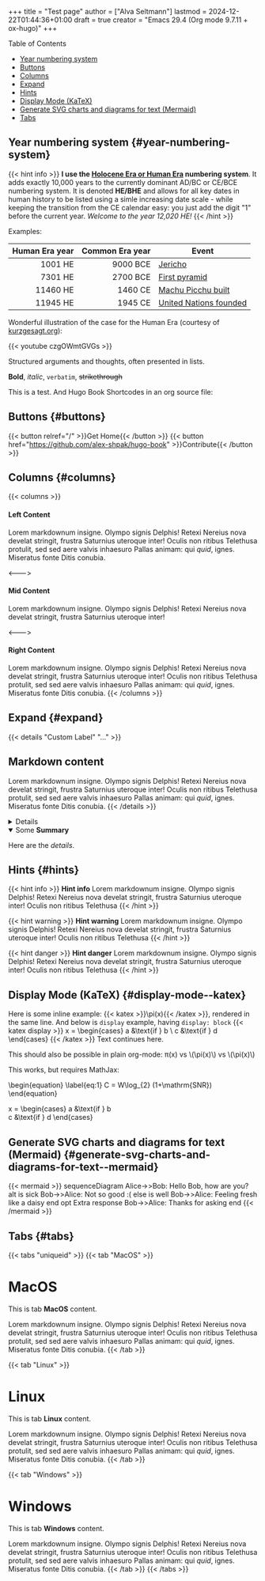 +++
title = "Test page"
author = ["Alva Seltmann"]
lastmod = 2024-12-22T01:44:36+01:00
draft = true
creator = "Emacs 29.4 (Org mode 9.7.11 + ox-hugo)"
+++

<div class="ox-hugo-toc toc">

<div class="heading">Table of Contents</div>

- [Year numbering system](#year-numbering-system)
- [Buttons](#buttons)
- [Columns](#columns)
- [Expand](#expand)
- [Hints](#hints)
- [Display Mode (KaTeX)](#display-mode--katex)
- [Generate SVG charts and diagrams for text (Mermaid)](#generate-svg-charts-and-diagrams-for-text--mermaid)
- [Tabs](#tabs)

</div>
<!--endtoc-->


## Year numbering system {#year-numbering-system}

{{< hint info >}}
**I use the [Holocene Era or Human Era](https://en.wikipedia.org/wiki/Holocene_calendar) numbering system**. It adds exactly 10,000 years to the currently dominant AD/BC or CE/BCE numbering system. It is denoted **HE/BHE** and allows for all key dates in human history to be listed using a simle increasing date scale - while keeping the transition from the CE calendar easy: you just add the digit "1" before the current year. _Welcome to the year 12,020 HE!_
{{< /hint >}}

Examples:

| Human Era year | Common Era year | Event                                                                  |
|---------------:|----------------:|------------------------------------------------------------------------|
| 1001 HE        | 9000 BCE        | [Jericho](https://en.wikipedia.org/wiki/Jericho)                       |
| 7301 HE        | 2700 BCE        | [First pyramid](https://en.wikipedia.org/wiki/Pyramid_of_Djoser)       |
| 11460 HE       | 1460 CE         | [Machu Picchu built](https://en.wikipedia.org/wiki/Machu_Picchu)       |
| 11945 HE       | 1945 CE         | [United Nations founded](https://en.wikipedia.org/wiki/United_Nations) |

Wonderful illustration of the case for the Human Era (courtesy of
[kurzgesagt.org](<https://kurzgesagt.org>)):

{{< youtube czgOWmtGVGs >}}

Structured arguments and thoughts, often presented in lists.

**Bold**, _italic_, `verbatim`, ~~strikethrough~~

This is a test. And Hugo Book Shortcodes in an org source file:


## Buttons {#buttons}

{{< button relref="/" >}}Get Home{{< /button >}}
{{< button href="https://github.com/alex-shpak/hugo-book" >}}Contribute{{< /button >}}


## Columns {#columns}

{{< columns >}}
#### Left Content
Lorem markdownum insigne. Olympo signis Delphis! Retexi Nereius nova develat
stringit, frustra Saturnius uteroque inter! Oculis non ritibus Telethusa
protulit, sed sed aere valvis inhaesuro Pallas animam: qui _quid_, ignes.
Miseratus fonte Ditis conubia.

<--->

#### Mid Content
Lorem markdownum insigne. Olympo signis Delphis! Retexi Nereius nova develat
stringit, frustra Saturnius uteroque inter!

<--->

#### Right Content
Lorem markdownum insigne. Olympo signis Delphis! Retexi Nereius nova develat
stringit, frustra Saturnius uteroque inter! Oculis non ritibus Telethusa
protulit, sed sed aere valvis inhaesuro Pallas animam: qui _quid_, ignes.
Miseratus fonte Ditis conubia.
{{< /columns >}}


## Expand {#expand}

{{< details "Custom Label" "..." >}}
## Markdown content
Lorem markdownum insigne. Olympo signis Delphis! Retexi Nereius nova develat
stringit, frustra Saturnius uteroque inter! Oculis non ritibus Telethusa
protulit, sed sed aere valvis inhaesuro Pallas animam: qui _quid_, ignes.
Miseratus fonte Ditis conubia.
{{< /details >}}

<details>
<div class="details">

Here are the _details_.
</div>
</details>

<details open>
<summary>Some <b>Summary</b></summary>
<div class="details">

Here are the _details_.
</div>
</details>


## Hints {#hints}

{{< hint info >}}
**Hint info**
Lorem markdownum insigne. Olympo signis Delphis! Retexi Nereius nova develat
stringit, frustra Saturnius uteroque inter! Oculis non ritibus Telethusa
{{< /hint >}}

{{< hint warning >}}
**Hint warning**
Lorem markdownum insigne. Olympo signis Delphis! Retexi Nereius nova develat
stringit, frustra Saturnius uteroque inter! Oculis non ritibus Telethusa
{{< /hint >}}

{{< hint danger >}}
**Hint danger**
Lorem markdownum insigne. Olympo signis Delphis! Retexi Nereius nova develat
stringit, frustra Saturnius uteroque inter! Oculis non ritibus Telethusa
{{< /hint >}}


## Display Mode (KaTeX) {#display-mode--katex}


Here is some inline example: {{< katex >}}\pi(x){{< /katex >}}, rendered in the same line. And below is `display` example, having `display: block`
{{< katex display >}}
x = \begin{cases}
   a &\text{if } b \\
   c &\text{if } d
\end{cases}
{{< /katex >}}
Text continues here.

This should also be possible in plain org-mode: &pi;(x) vs \\(\pi(x)\\) vs \\(\pi(x)\\)

This works, but requires MathJax:

\begin{equation}
\label{eq:1}
C = W\log\_{2} (1+\mathrm{SNR})
\end{equation}

x = \begin{cases}
   a &amp;\text{if } b <br />
   c &amp;\text{if } d
\end{cases}


## Generate SVG charts and diagrams for text (Mermaid) {#generate-svg-charts-and-diagrams-for-text--mermaid}

{{< mermaid >}}
sequenceDiagram
    Alice->>Bob: Hello Bob, how are you?
    alt is sick
        Bob->>Alice: Not so good :(
    else is well
        Bob->>Alice: Feeling fresh like a daisy
    end
    opt Extra response
        Bob->>Alice: Thanks for asking
    end
{{< /mermaid >}}


## Tabs {#tabs}

{{< tabs "uniqueid" >}}
{{< tab "MacOS" >}}
# MacOS

This is tab **MacOS** content.

Lorem markdownum insigne. Olympo signis Delphis! Retexi Nereius nova develat
stringit, frustra Saturnius uteroque inter! Oculis non ritibus Telethusa
protulit, sed sed aere valvis inhaesuro Pallas animam: qui _quid_, ignes.
Miseratus fonte Ditis conubia.
{{< /tab >}}

{{< tab "Linux" >}}

# Linux

This is tab **Linux** content.

Lorem markdownum insigne. Olympo signis Delphis! Retexi Nereius nova develat
stringit, frustra Saturnius uteroque inter! Oculis non ritibus Telethusa
protulit, sed sed aere valvis inhaesuro Pallas animam: qui _quid_, ignes.
Miseratus fonte Ditis conubia.
{{< /tab >}}

{{< tab "Windows" >}}

# Windows

This is tab **Windows** content.

Lorem markdownum insigne. Olympo signis Delphis! Retexi Nereius nova develat
stringit, frustra Saturnius uteroque inter! Oculis non ritibus Telethusa
protulit, sed sed aere valvis inhaesuro Pallas animam: qui _quid_, ignes.
Miseratus fonte Ditis conubia.
{{< /tab >}}
{{< /tabs >}}
